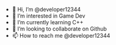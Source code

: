 - 👋 Hi, I’m @developer12344
- 👀 I’m interested in Game Dev
- 🌱 I’m currently learning C++
- 💞️ I’m looking to collaborate on Github
- 📫 How to reach me @developer12344

<!---
developer12344/developer12344 is a ✨ special ✨ repository because its `README.md` (this file) appears on your GitHub profile.
You can click the Preview link to take a look at your changes.
--->
